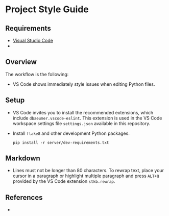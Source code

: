 # Project Style Guide

## Requirements

- [Visual Studio Code]
-

## Overview

The workflow is the following:

- VS Code shows immediately style issues when editing Python files.
<!-- - VS Code automatically fix style issues when saving files.
- The style of staged files is validated upon creating a new commit.
- The style of files pushed to GitHub is validated using a GitHub workflow. -->

## Setup

- VS Code invites you to install the recommended extensions, which include
  `dbaeumer.vscode-eslint`. This extension is used in the VS Code workspace
  settings file `settings.json` available in this repository.
- Install `flake8` and other development Python packages.

      pip install -r server/dev-requirements.txt

## Markdown

- Lines must not be longer than 80 characters. To rewrap text, place your cursor
  in a paragraph or highlight multiple paragraph and press `ALT+Q` provided by
  the VS Code extension `stkb.rewrap`.

## References

-

<!-- Links -->

[google typescript style guide]: https://google.github.io/styleguide/tsguide.html
[eslint]: https://www.npmjs.com/package/eslint
[husky]: https://www.npmjs.com/package/husky
[stage-lint]: https://www.npmjs.com/package/lint-staged
[prettier]: https://www.npmjs.com/package/prettier
[Visual Studio Code]: https://code.visualstudio.com/
[Node.js]: https://nodejs.org/en/